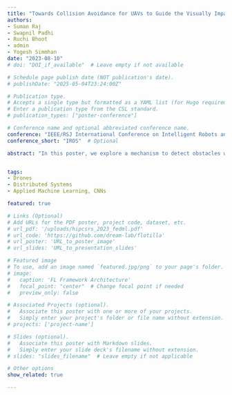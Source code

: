 ```yaml
---
title: "Towards Collision Avoidance for UAVs to Guide the Visually Impaired"
authors:
- Suman Raj
- Swapnil Padhi
- Ruchi Bhoot
- admin
- Yogesh Simmhan
date: "2023-08-10"
# doi: "DOI_if_available"  # Leave empty if not available

# Schedule page publish date (NOT publication's date).
# publishDate: "2025-05-04T23:24:00Z"

# Publication type.
# Accepts a single type but formatted as a YAML list (for Hugo requirements).
# Enter a publication type from the CSL standard.
# publication_types: ["poster-conference"]

# Conference name and optional abbreviated conference name.
conference: "IEEE/RSJ International Conference on Intelligent Robots and Systems (2023)"
conference_short: "IROS"  # Optional

abstract: "In this poster, we explore a mechanism to detect obstacles within a distance 'd' ahead of a visually imparied person (VIP) and offer them a path with a minimum width 'w' to navigate between the obstacles."


tags:
- Drones
- Distributed Systems
- Applied Machine Learning, CNNs

featured: true

# Links (Optional)
# Add URLs for the PDF poster, project code, dataset, etc.
# url_pdf: '/uploads/hipcsrs_2023_fedml.pdf'
# url_code: 'https://github.com/dream-lab/flotilla'
# url_poster: 'URL_to_poster_image'
# url_slides: 'URL_to_presentation_slides'

# Featured image
# To use, add an image named `featured.jpg/png` to your page's folder. 
# image:
#   caption: 'FL Framework Architecture'
#   focal_point: "center"  # Change focal point if needed
#   preview_only: false

# Associated Projects (optional).
#   Associate this poster with one or more of your projects.
#   Simply enter your project's folder or file name without extension.
# projects: ['project-name']

# Slides (optional).
#   Associate this poster with Markdown slides.
#   Simply enter your slide deck's filename without extension.
# slides: "slides_filename"  # Leave empty if not applicable

# Other options
show_related: true

---
```

<!-- ### Framework Architecture -->
<!-- ![Figure 1.](publication\conference-paper\hipcsrs_2023_fedml.png) -->

<!-- ### Press
* ["Towards a Modular Federated Learning Framework on Edge Devices"](https://2023.hipc.org/srs-2023/#:~:text=Towards%20a%20Modular%20Federated%20Learning%20Framework%20on%20Edge%20Devices) at HiPC 2023 Student Research Symposium -->
